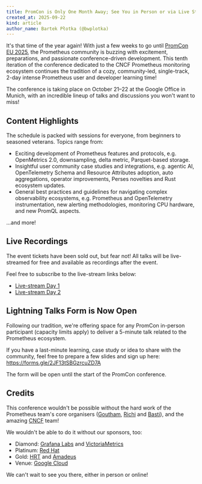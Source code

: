 ```yaml
---
title: PromCon is Only One Month Away; See You in Person or via Live Stream!
created_at: 2025-09-22
kind: article
author_name: Bartek Płotka (@bwplotka)
---
```


It's that time of the year again! With just a few weeks to go until [PromCon EU 2025](https://promcon.io/2025-munich/), the Prometheus community is buzzing with excitement, preparations, and passionate conference-driven development. This tenth iteration of the conference dedicated to the CNCF Prometheus monitoring ecosystem continues the tradition of a cozy, community-led, single-track, 2-day intense Prometheus user and developer learning time!

The conference is taking place on October 21–22 at the Google Office in Munich, with an incredible lineup of talks and discussions you won't want to miss!

## Content Highlights

The schedule is packed with sessions for everyone, from beginners to seasoned veterans. Topics range from:

* Exciting development of Prometheus features and protocols, e.g. OpenMetrics 2.0, downsampling, delta metric, Parquet-based storage.
* Insightful user community case studies and integrations, e.g. agentic AI, OpenTelemetry Schema and Resource Attributes adoption, auto aggregations, operator improvements, Perses novelties and Rust ecosystem updates.
* General best practices and guidelines for navigating complex observability ecosystems, e.g. Prometheus and OpenTelemetry instrumentation, new alerting methodologies, monitoring CPU hardware, and new PromQL aspects.

...and more!

## Live Recordings

The event tickets have been sold out, but fear not! All talks will be live-streamed for free and available as recordings after the event.

Feel free to subscribe to the live-stream links below:

* [Live-stream Day 1](https://youtube.com/live/8h99_mfY6U4?feature=share)
* [Live-stream Day 2](https://youtube.com/live/SzSUa5y7Ji0?feature=share)

## Lightning Talks Form is Now Open

Following our tradition, we're offering space for any PromCon in-person participant (capacity limits apply) to deliver a 5-minute talk related to the Prometheus ecosystem.

If you have a last-minute learning, case study or idea to share with the community, feel free to prepare a few slides and sign up here: <https://forms.gle/2JF13tSBGzrcuZD7A>

The form will be open until the start of the PromCon conference.

## Credits

This conference wouldn't be possible without the hard work of the Prometheus team's core organisers ([Goutham](https://github.com/gouthamve), [Richi](https://github.com/richiH) and [Basti](https://github.com/bastischubert)), and the amazing [CNCF](https://www.cncf.io/) team!

We wouldn't be able to do it without our sponsors, too:

* Diamond: [Grafana Labs](https://grafana.com/) and [VictoriaMetrics](https://victoriametrics.com/)
* Platinum: [Red Hat](https://www.redhat.com/)
* Gold: [HRT](https://www.hudsonrivertrading.com/) and [Amadeus](https://amadeus.com/)
* Venue: [Google Cloud](https://cloud.google.com/stackdriver/docs/managed-prometheus)

We can't wait to see you there, either in person or online!
